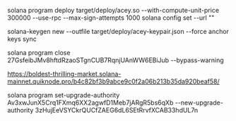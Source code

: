 solana program deploy target/deploy/acey.so --with-compute-unit-price 300000 --use-rpc --max-sign-attempts 1000 solana config set --url ""

solana-keygen new --outfile target/deploy/acey-keypair.json --force 
anchor keys sync

solana program close 27GsfeibJMv8hftdRzaoSTgnCUB7RqnjUAnWW6EBiJub --bypass-warning

https://boldest-thrilling-market.solana-mainnet.quiknode.pro/b4c82bf3b9abce9c0f2a06b213b35da920beaf58/


solana program set-upgrade-authority Av3xwJunX5Crq1FXmq6XX2agwfD1Meb7jARgR5bs6qXb --new-upgrade-authority 3zHujEeVSYCkrQUCfZAEG6dL6SEtRrvfXCAB33hdUL7n